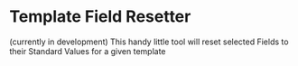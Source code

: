 # Template Field Resetter

(currently in development)
This handy little tool will reset selected Fields to their Standard Values for a given template
